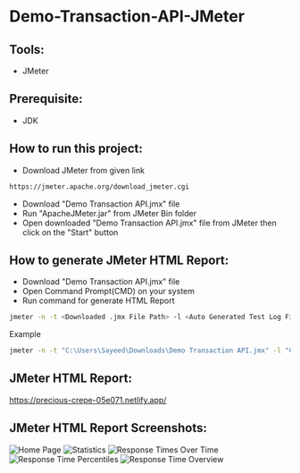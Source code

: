 # Demo-Transaction-API-JMeter

## Tools:
- JMeter

## Prerequisite:
- JDK
  
## How to run this project:
- Download JMeter from given link
```bash
https://jmeter.apache.org/download_jmeter.cgi
```
- Download "Demo Transaction API.jmx" file
- Run "ApacheJMeter.jar" from JMeter Bin folder
- Open downloaded "Demo Transaction API.jmx" file from JMeter then click on the "Start" button

## How to generate JMeter HTML Report:
- Download "Demo Transaction API.jmx" file
- Open Command Prompt(CMD) on your system
- Run command for generate HTML Report
```bash
jmeter -n -t <Downloaded .jmx File Path> -l <Auto Generated Test Log File> -e -o <Path to Output Folder>
```
Example
```bash
jmeter -n -t "C:\Users\Sayeed\Downloads\Demo Transaction API.jmx" -l "C:\Users\Sayeed\Downloads\Test Log File.csv" -e -o "C:\Sayeed\Sayeed\Downloads\HTML Report"
```

## JMeter HTML Report:
https://precious-crepe-05e071.netlify.app/

## JMeter HTML Report Screenshots:
![Home Page](https://github.com/Sayeed-Miner/Demo-Transaction-API-JMeter/assets/52811620/22eb695c-3c90-41a6-bbe3-e1aeb6e3e929)
![Statistics](https://github.com/Sayeed-Miner/Demo-Transaction-API-JMeter/assets/52811620/065e6cd6-008d-4a1d-83c2-4163baa50278)
![Response Times Over Time](https://github.com/Sayeed-Miner/Demo-Transaction-API-JMeter/assets/52811620/c8717642-dde2-4192-86bb-73dc0fa229af)
![Response Time Percentiles](https://github.com/Sayeed-Miner/Demo-Transaction-API-JMeter/assets/52811620/b1fe5d83-8d48-4bc7-9450-13fe0426e85e)
![Response Time Overview](https://github.com/Sayeed-Miner/Demo-Transaction-API-JMeter/assets/52811620/9c35d0af-f35c-454a-810a-02b019369ae6)
